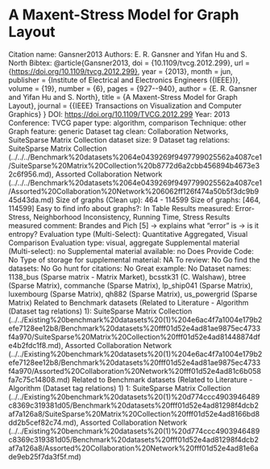 # A Maxent-Stress Model for Graph Layout

Citation name: Gansner2013
Authors: E. R. Gansner and Yifan Hu and S. North
Bibtex: @article{Gansner2013,
doi = {10.1109/tvcg.2012.299},
url = {https://doi.org/10.1109/tvcg.2012.299},
year = {2013},
month = jun,
publisher = {Institute of Electrical and Electronics Engineers ({IEEE})},
volume = {19},
number = {6},
pages = {927--940},
author = {E. R. Gansner and Yifan Hu and S. North},
title = {A Maxent-Stress Model for Graph Layout},
journal = {{IEEE} Transactions on Visualization and Computer Graphics}
}
DOI: https://doi.org/10.1109/TVCG.2012.299
Year: 2013
Conference: TVCG
paper type: algorithm, comparison
Technique: other
Graph feature: generic
Dataset tag clean: Collaboration Networks, SuiteSparse Matrix Collection
dataset size: 9
Dataset tag relations: SuiteSparse Matrix Collection (../../../Benchmark%20datasets%2064e0439269f9497799025562a4087ce1/SuiteSparse%20Matrix%20Collection%20b8772d6a2cbb456894b4673e32c6f956.md), Assorted Collaboration Network (../../../Benchmark%20datasets%2064e0439269f9497799025562a4087ce1/Assorted%20Collaboration%20Network%206062ff126f474a50b5f3dc9b945d43da.md)
Size of graphs (Clean up): 464 - 114599
Size of graphs: [464, 114599]
Easy to find info about graphs?: In Table
Results measured: Error-Stress, Neighborhood Inconsistency, Running Time, Stress
Results measured comment: Brandes and Pich [5] → explains what “error” is → is it entropy?
Evaluation type (Multi-Select): Quantitative Aggregated, Visual Comparison
Evaluation type: visual, aggregate
Supplemental material (Multi-select): no
Supplemental material available: no
Does Provide Code: No
Type of storage for supplemental material: NA
To review: No
Go find the datasets: No
Go hunt for citations: No
Great example: No
Dataset names: 1138_bus (Sparse matrix - Matrix Market), bcsstk31 (C. Walshaw), btree (Sparse Matrix), commanche (Sparse Matrix), lp_ship041 (Sparse Matrix), luxembourg (Sparse Matrix), qh882 (Sparse Matrix), us_powergrid (Sparse Matrix)
Related to Benchmark datasets (Related to Literature - Algorithm (Dataset tag relations) 1): SuiteSparse Matrix Collection (../../Existing%20benchmark%20datasets%20(1)%204e6ac4f7a1004e179b2efe7128ee12b8/Benchmark%20datasets%20fff01d52e4ad81ae9875ec4733f4a970/SuiteSparse%20Matrix%20Collection%20fff01d52e4ad81448874dfe4b2fdc1f8.md), Assorted Collaboration Network (../../Existing%20benchmark%20datasets%20(1)%204e6ac4f7a1004e179b2efe7128ee12b8/Benchmark%20datasets%20fff01d52e4ad81ae9875ec4733f4a970/Assorted%20Collaboration%20Network%20fff01d52e4ad81c6b058fa7c75c14808.md)
Related to Benchmark datasets (Related to Literature - Algorithm (Dataset tag relations) 1) 1: SuiteSparse Matrix Collection (../../Existing%20benchmark%20datasets%20(1)%20d774ccc4903946489c8369c319381d05/Benchmark%20datasets%20fff01d52e4ad81298f4dcb2af7a126a8/SuiteSparse%20Matrix%20Collection%20fff01d52e4ad8166bd8dd2b5cef82c74.md), Assorted Collaboration Network (../../Existing%20benchmark%20datasets%20(1)%20d774ccc4903946489c8369c319381d05/Benchmark%20datasets%20fff01d52e4ad81298f4dcb2af7a126a8/Assorted%20Collaboration%20Network%20fff01d52e4ad81e6ade9eb25f7da3f5f.md)